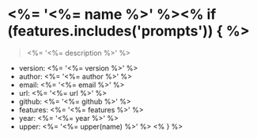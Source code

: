 # <%= '\<%= name %\>' %><% if (features.includes('prompts')) { %>

> <%= '\<%= description %\>' %>

- version: <%= '\<%= version %\>' %>
- author: <%= '\<%= author %\>' %>
- email: <%= '\<%= email %\>' %>
- url: <%= '\<%= url %\>' %>
- github: <%= '\<%= github %\>' %>
- features: <%= '\<%= features %\>' %>
- year: <%= '\<%= year %\>' %>
- upper: <%= '\<%= upper(name) %\>' %>
<% } %>
